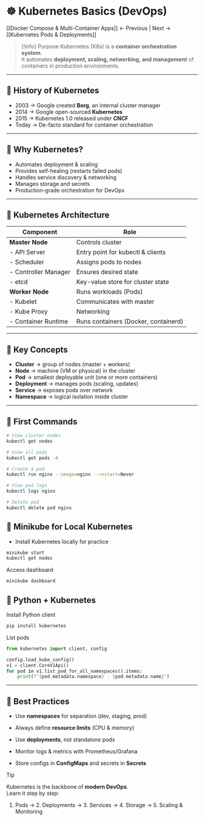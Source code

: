 # ☸️ Kubernetes Basics (DevOps)

[[Docker Compose & Multi-Container Apps]] ← Previous | Next → [[Kubernetes Pods & Deployments]]

> [!info] Purpose
Kubernetes (K8s) is a **container orchestration system**.  
It automates **deployment, scaling, networking, and management** of containers in production environments.

---

## 🔹 History of Kubernetes
- 2003 → Google created **Borg**, an internal cluster manager  
- 2014 → Google open-sourced **Kubernetes**  
- 2015 → Kubernetes 1.0 released under **CNCF**  
- Today → De-facto standard for container orchestration  

---

## 🔹 Why Kubernetes?
- Automates deployment & scaling  
- Provides self-healing (restarts failed pods)  
- Handles service discovery & networking  
- Manages storage and secrets  
- Production-grade orchestration for DevOps  

---

## 🔹 Kubernetes Architecture
| Component     | Role |
|---------------|------|
| **Master Node** | Controls cluster |
| - API Server   | Entry point for kubectl & clients |
| - Scheduler    | Assigns pods to nodes |
| - Controller Manager | Ensures desired state |
| - etcd         | Key-value store for cluster state |
| **Worker Node** | Runs workloads (Pods) |
| - Kubelet      | Communicates with master |
| - Kube Proxy   | Networking |
| - Container Runtime | Runs containers (Docker, containerd) |

---

## 🔹 Key Concepts
- **Cluster** → group of nodes (master + workers)  
- **Node** → machine (VM or physical) in the cluster  
- **Pod** → smallest deployable unit (one or more containers)  
- **Deployment** → manages pods (scaling, updates)  
- **Service** → exposes pods over network  
- **Namespace** → logical isolation inside cluster  

---

## 🔹 First Commands
```bash
# View cluster nodes
kubectl get nodes

# View all pods
kubectl get pods -A

# Create a pod
kubectl run nginx --image=nginx --restart=Never

# View pod logs
kubectl logs nginx

# Delete pod
kubectl delete pod nginx
```

## 🔹 Minikube for Local Kubernetes

- Install Kubernetes locally for practice

```bash
minikube start
kubectl get nodes
```

Access dashboard

```bash
minikube dashboard
```

## 🔹 Python + Kubernetes

Install Python client

```bash
pip install kubernetes
```

List pods

```python
from kubernetes import client, config

config.load_kube_config()
v1 = client.CoreV1Api()
for pod in v1.list_pod_for_all_namespaces().items:
    print(f"{pod.metadata.namespace} - {pod.metadata.name}")
```

---

## 🔹 Best Practices

- Use **namespaces** for separation (dev, staging, prod)
    
- Always define **resource limits** (CPU & memory)
    
- Use **deployments**, not standalone pods
    
- Monitor logs & metrics with Prometheus/Grafana
    
- Store configs in **ConfigMaps** and secrets in **Secrets**

> [!tip]  
> Kubernetes is the backbone of **modern DevOps**.  
> Learn it step by step:

1. Pods → 2. Deployments → 3. Services → 4. Storage → 5. Scaling & Monitoring